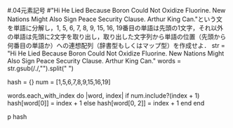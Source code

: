 #.04元素記号
#"Hi He Lied Because Boron Could Not Oxidize Fluorine. New Nations Might Also Sign Peace Security Clause. Arthur King Can."という文を単語に分解し，1, 5, 6, 7, 8, 9, 15, 16, 19番目の単語は先頭の1文字，それ以外の単語は先頭に2文字を取り出し，取り出した文字列から単語の位置（先頭から何番目の単語か）への連想配列（辞書型もしくはマップ型）を作成せよ．
str = "Hi He Lied Because Boron Could Not Oxidize Fluorine. New Nations Might Also Sign Peace Security Clause. Arthur King Can."
words = str.gsub(/\./,"").split(" ")

hash = {}
num = [1,5,6,7,8,9,15,16,19]

words.each_with_index do |word, index|
  if num.include?(index + 1)
    hash[word[0]] = index + 1
  else
    hash[word[0, 2]] = index + 1
  end
end

p hash 
